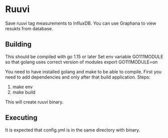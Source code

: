 # Ruuvi
Save ruuvi tag measurements to InfluxDB. You can use Graphana to view resukts from database.

## Building

This should be compiled with go 1.15 or later
Set env variable  GO111MODULE so that golang uses correct version of modules
export GO111MODULE=on

You need to have installed golang and make to be able to compile. First you need to add dependencies and only after that build application.
Steps:
1. make env
2. make build

This will create ruuvi binary.


## Executing

It is expected that config.yml is in the same directory with binary.
